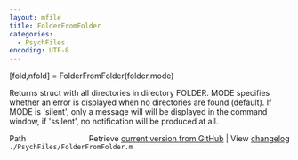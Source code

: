 ```yaml
---
layout: mfile
title: FolderFromFolder
categories:
  - PsychFiles
encoding: UTF-8
---
```


[fold,nfold] = FolderFromFolder(folder,mode)

Returns struct with all directories in directory FOLDER.
MODE specifies whether an error is displayed when no directories are
found (default). If MODE is 'silent', only a message will will be
displayed in the command window, if 'ssilent', no notification will be
produced at all.


<div class="code_header" style="text-align:right;">
  <span style="float:left;">Path&nbsp;&nbsp;</span> <span class="counter">Retrieve <a href=
  "https://raw.github.com/Psychtoolbox-3/Psychtoolbox-3/beta/./PsychFiles/FolderFromFolder.m">current version from GitHub</a> | View <a href=
  "https://github.com/Psychtoolbox-3/Psychtoolbox-3/commits/beta/./PsychFiles/FolderFromFolder.m">changelog</a></span>
</div>
<div class="code">
  <code>./PsychFiles/FolderFromFolder.m</code>
</div>
